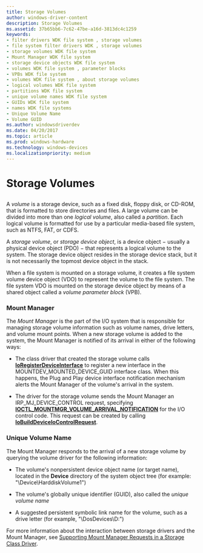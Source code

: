 ```yaml
---
title: Storage Volumes
author: windows-driver-content
description: Storage Volumes
ms.assetid: 37b65bb6-7c62-47be-a16d-3813dc4c1259
keywords:
- filter drivers WDK file system , storage volumes
- file system filter drivers WDK , storage volumes
- storage volumes WDK file system
- Mount Manager WDK file system
- storage device objects WDK file system
- volumes WDK file system , parameter blocks
- VPBs WDK file system
- volumes WDK file system , about storage volumes
- logical volumes WDK file system
- partitions WDK file system
- unique volume names WDK file system
- GUIDs WDK file system
- names WDK file systems
- Unique Volume Name
- Volume GUID
ms.author: windowsdriverdev
ms.date: 04/20/2017
ms.topic: article
ms.prod: windows-hardware
ms.technology: windows-devices
ms.localizationpriority: medium
---
```


# Storage Volumes


## <span id="ddk_storage_volumes_if"></span><span id="DDK_STORAGE_VOLUMES_IF"></span>


A *volume* is a storage device, such as a fixed disk, floppy disk, or CD-ROM, that is formatted to store directories and files. A large volume can be divided into more than one *logical volume*, also called a *partition*. Each logical volume is formatted for use by a particular media-based file system, such as NTFS, FAT, or CDFS.

A *storage volume*, or *storage device object*, is a device object − usually a physical device object (PDO) − that represents a logical volume to the system. The storage device object resides in the storage device stack, but it is not necessarily the topmost device object in the stack.

When a file system is mounted on a storage volume, it creates a file system volume device object (VDO) to represent the volume to the file system. The file system VDO is mounted on the storage device object by means of a shared object called a *volume parameter block* (VPB).

### <span id="ddk_mount_manager_if"></span><span id="DDK_MOUNT_MANAGER_IF"></span>Mount Manager

The *Mount Manager* is the part of the I/O system that is responsible for managing storage volume information such as volume names, drive letters, and volume mount points. When a new storage volume is added to the system, the Mount Manager is notified of its arrival in either of the following ways:

-   The class driver that created the storage volume calls [**IoRegisterDeviceInterface**](https://msdn.microsoft.com/library/windows/hardware/ff549506) to register a new interface in the MOUNTDEV\_MOUNTED\_DEVICE\_GUID interface class. When this happens, the Plug and Play device interface notification mechanism alerts the Mount Manager of the volume's arrival in the system.

-   The driver for the storage volume sends the Mount Manager an IRP\_MJ\_DEVICE\_CONTROL request, specifying [**IOCTL\_MOUNTMGR\_VOLUME\_ARRIVAL\_NOTIFICATION**](https://msdn.microsoft.com/library/windows/hardware/ff560477) for the I/O control code. This request can be created by calling [**IoBuildDeviceIoControlRequest**](https://msdn.microsoft.com/library/windows/hardware/ff548318).

### <span id="ddk_unique_volume_name_if"></span><span id="DDK_UNIQUE_VOLUME_NAME_IF"></span>Unique Volume Name

The Mount Manager responds to the arrival of a new storage volume by querying the volume driver for the following information:

-   The volume's nonpersistent device object name (or target name), located in the **Device** directory of the system object tree (for example: "\\Device\\HarddiskVolume1")

-   The volume's globally unique identifier (GUID), also called the *unique volume name*

-   A suggested persistent symbolic link name for the volume, such as a drive letter (for example, "\\DosDevices\\D:")

For more information about the interaction between storage drivers and the Mount Manager, see [Supporting Mount Manager Requests in a Storage Class Driver](https://msdn.microsoft.com/library/windows/hardware/ff567603).

 

 




